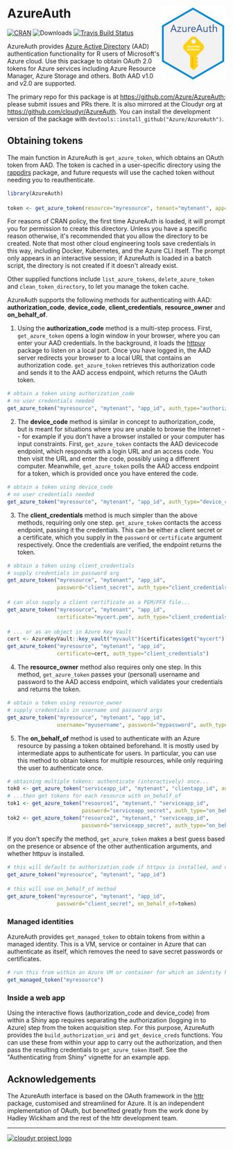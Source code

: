 # AzureAuth <a href="https://github.com/Azure/AzureR"><img src="man/figures/logo.png" align="right" width=150 /></a>

[![CRAN](https://www.r-pkg.org/badges/version/AzureAuth)](https://cran.r-project.org/package=AzureAuth)
![Downloads](https://cranlogs.r-pkg.org/badges/AzureAuth)
[![Travis Build Status](https://travis-ci.org/Azure/AzureAuth.svg?branch=master)](https://travis-ci.org/Azure/AzureAuth)

AzureAuth provides [Azure Active Directory](https://docs.microsoft.com/azure/active-directory/develop/) (AAD) authentication functionality for R users of Microsoft's Azure cloud. Use this package to obtain OAuth 2.0 tokens for Azure services including Azure Resource Manager, Azure Storage and others. Both AAD v1.0 and v2.0 are supported.

The primary repo for this package is at https://github.com/Azure/AzureAuth; please submit issues and PRs there. It is also mirrored at the Cloudyr org at https://github.com/cloudyr/AzureAuth. You can install the development version of the package with `devtools::install_github("Azure/AzureAuth")`.

## Obtaining tokens

The main function in AzureAuth is `get_azure_token`, which obtains an OAuth token from AAD. The token is cached in a user-specific directory using the [rappdirs](https://github.com/r-lib/rappdirs) package, and future requests will use the cached token without needing you to reauthenticate.

```r
library(AzureAuth)

token <- get_azure_token(resource="myresource", tenant="mytenant", app="app_id", ...)
```

For reasons of CRAN policy, the first time AzureAuth is loaded, it will prompt you for permission to create this directory. Unless you have a specific reason otherwise, it's recommended that you allow the directory to be created. Note that most other cloud engineering tools save credentials in this way, including Docker, Kubernetes, and the Azure CLI itself. The prompt only appears in an interactive session; if AzureAuth is loaded in a batch script, the directory is not created if it doesn't already exist.

Other supplied functions include `list_azure_tokens`, `delete_azure_token` and `clean_token_directory`, to let you manage the token cache.

AzureAuth supports the following methods for authenticating with AAD: **authorization_code**, **device_code**, **client_credentials**, **resource_owner** and **on_behalf_of**.

1. Using the **authorization_code** method is a multi-step process. First, `get_azure_token` opens a login window in your browser, where you can enter your AAD credentials. In the background, it loads the [httpuv](https://github.com/rstudio/httpuv) package to listen on a local port. Once you have logged in, the AAD server redirects your browser to a local URL that contains an authorization code. `get_azure_token` retrieves this authorization code and sends it to the AAD access endpoint, which returns the OAuth token.

```r
# obtain a token using authorization_code
# no user credentials needed
get_azure_token("myresource", "mytenant", "app_id", auth_type="authorization_code")
```

2. The **device_code** method is similar in concept to authorization_code, but is meant for situations where you are unable to browse the Internet -- for example if you don't have a browser installed or your computer has input constraints. First, `get_azure_token` contacts the AAD devicecode endpoint, which responds with a login URL and an access code. You then visit the URL and enter the code, possibly using a different computer. Meanwhile, `get_azure_token` polls the AAD access endpoint for a token, which is provided once you have entered the code.

```r
# obtain a token using device_code
# no user credentials needed
get_azure_token("myresource", "mytenant", "app_id", auth_type="device_code")
```

3. The **client_credentials** method is much simpler than the above methods, requiring only one step. `get_azure_token` contacts the access endpoint, passing it the credentials. This can be either a client secret or a certificate, which you supply in the `password` or `certificate` argument respectively. Once the credentials are verified, the endpoint returns the token.

```r
# obtain a token using client_credentials
# supply credentials in password arg
get_azure_token("myresource", "mytenant", "app_id",
                password="client_secret", auth_type="client_credentials")

# can also supply a client certificate as a PEM/PFX file...
get_azure_token("myresource", "mytenant", "app_id",
                certificate="mycert.pem", auth_type="client_credentials")

# ... or as an object in Azure Key Vault
cert <- AzureKeyVault::key_vault("myvault")$certificates$get("mycert")
get_azure_token("myresource", "mytenant", "app_id",
                certificate=cert, auth_type="client_credentials")
```

4. The **resource_owner** method also requires only one step. In this method, `get_azure_token` passes your (personal) username and password to the AAD access endpoint, which validates your credentials and returns the token.

```r
# obtain a token using resource_owner
# supply credentials in username and password args
get_azure_token("myresource", "mytenant", "app_id",
                username="myusername", password="mypassword", auth_type="resource_owner")
```

5. The **on_behalf_of** method is used to authenticate with an Azure resource by passing a token obtained beforehand. It is mostly used by intermediate apps to authenticate for users. In particular, you can use this method to obtain tokens for multiple resources, while only requiring the user to authenticate once.

```r
# obtaining multiple tokens: authenticate (interactively) once...
tok0 <- get_azure_token("serviceapp_id", "mytenant", "clientapp_id", auth_type="authorization_code")
# ...then get tokens for each resource with on_behalf_of
tok1 <- get_azure_token("resource1", "mytenant," "serviceapp_id",
                        password="serviceapp_secret", auth_type="on_behalf_of", on_behalf_of=tok0)
tok2 <- get_azure_token("resource2", "mytenant," "serviceapp_id",
                        password="serviceapp_secret", auth_type="on_behalf_of", on_behalf_of=tok0)
```

If you don't specify the method, `get_azure_token` makes a best guess based on the presence or absence of the other authentication arguments, and whether httpuv is installed.

```r
# this will default to authorization_code if httpuv is installed, and device_code if not
get_azure_token("myresource", "mytenant", "app_id")

# this will use on_behalf_of method
get_azure_token("myresource", "mytenant", "app_id",
                password="client_secret", on_behalf_of=token)
```

### Managed identities

AzureAuth provides `get_managed_token` to obtain tokens from within a managed identity. This is a VM, service or container in Azure that can authenticate as itself, which removes the need to save secret passwords or certificates.

```r
# run this from within an Azure VM or container for which an identity has been setup
get_managed_token("myresource")
```

### Inside a web app

Using the interactive flows (authorization_code and device_code) from within a Shiny app requires separating the authorization (logging in to Azure) step from the token acquisition step. For this purpose, AzureAuth provides the `build_authorization_uri` and `get_device_creds` functions. You can use these from within your app to carry out the authorization, and then pass the resulting credentials to `get_azure_token` itself. See the "Authenticating from Shiny" vignette for an example app.

## Acknowledgements

The AzureAuth interface is based on the OAuth framework in the [httr](https://github.com/r-lib/httr) package, customised and streamlined for Azure. It is an independent implementation of OAuth, but benefited greatly from the work done by Hadley Wickham and the rest of the httr development team.

----
[![cloudyr project logo](https://i.imgur.com/JHS98Y7.png)](https://github.com/cloudyr)

